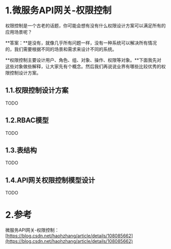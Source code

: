 # 1.微服务API网关-权限控制

权限控制是一个古老的话题，你可能会想有没有什么权限设计方案可以满足所有的应用场景呢？

**答案：**是没有，就像几乎所有问题一样，没有一种系统可以解决所有情况的，我们需要根据不同的场景和需求来设计不同的系统。

**权限控制主要设计用户、角色、组、对象、操作、权限等对象。**下面我先对这些对象做些解释，让大家先有个概念。然后我们再说说业界有哪些比较优秀的权限控制设计方案。

## 1.1.权限控制设计方案

TODO

## 1.2.RBAC模型

TODO

## 1.3.表结构

TODO 

## 1.4.API网关权限控制模型设计

TODO 

# 2.参考

微服务API网关-权限控制：[https://blog.csdn.net/haohzhang/article/details/108085662](https://blog.csdn.net/haohzhang/article/details/108085662)

